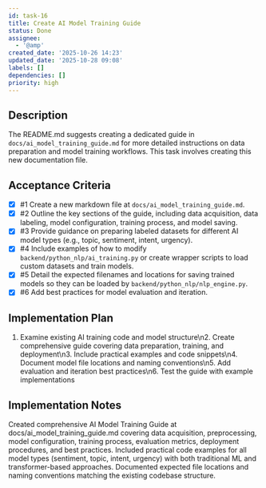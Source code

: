 ```yaml
---
id: task-16
title: Create AI Model Training Guide
status: Done
assignee:
  - '@amp'
created_date: '2025-10-26 14:23'
updated_date: '2025-10-28 09:08'
labels: []
dependencies: []
priority: high
---
```


## Description

<!-- SECTION:DESCRIPTION:BEGIN -->
The README.md suggests creating a dedicated guide in `docs/ai_model_training_guide.md` for more detailed instructions on data preparation and model training workflows. This task involves creating this new documentation file.
<!-- SECTION:DESCRIPTION:END -->

## Acceptance Criteria
<!-- AC:BEGIN -->
- [x] #1 Create a new markdown file at `docs/ai_model_training_guide.md`.
- [x] #2 Outline the key sections of the guide, including data acquisition, data labeling, model configuration, training process, and model saving.
- [x] #3 Provide guidance on preparing labeled datasets for different AI model types (e.g., topic, sentiment, intent, urgency).
- [x] #4 Include examples of how to modify `backend/python_nlp/ai_training.py` or create wrapper scripts to load custom datasets and train models.
- [x] #5 Detail the expected filenames and locations for saving trained models so they can be loaded by `backend/python_nlp/nlp_engine.py`.
- [x] #6 Add best practices for model evaluation and iteration.
<!-- AC:END -->

## Implementation Plan

<!-- SECTION:PLAN:BEGIN -->
1. Examine existing AI training code and model structure\n2. Create comprehensive guide covering data preparation, training, and deployment\n3. Include practical examples and code snippets\n4. Document model file locations and naming conventions\n5. Add evaluation and iteration best practices\n6. Test the guide with example implementations
<!-- SECTION:PLAN:END -->

## Implementation Notes

<!-- SECTION:NOTES:BEGIN -->
Created comprehensive AI Model Training Guide at docs/ai_model_training_guide.md covering data acquisition, preprocessing, model configuration, training process, evaluation metrics, deployment procedures, and best practices. Included practical code examples for all model types (sentiment, topic, intent, urgency) with both traditional ML and transformer-based approaches. Documented expected file locations and naming conventions matching the existing codebase structure.
<!-- SECTION:NOTES:END -->
